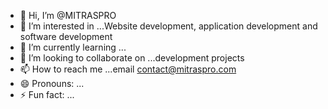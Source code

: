 - 👋 Hi, I’m @MITRASPRO
- 👀 I’m interested in ...Website development, application development and software development 
- 🌱 I’m currently learning ...
- 💞️ I’m looking to collaborate on ...development projects 
- 📫 How to reach me ...email contact@mitraspro.com
- 😄 Pronouns: ...
- ⚡ Fun fact: ...

<!---
MITRASPRO/MITRASPRO is a ✨ special ✨ repository because its `README.md` (this file) appears on your GitHub profile.
You can click the Preview link to take a look at your changes.
--->
